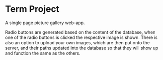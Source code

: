 # Term Project

A single page picture gallery web-app. 

Radio buttons are generated based on the content of the database, when one of the radio buttons is clicked the respective image is shown. There is also an option to upload your own images, which are then put onto the server, and their paths updated into the database so that they will show up and function the same as the others. 